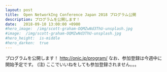 ```yaml
---
layout: post
title:  Open NetworkIng Conference Japan 2018 プログラム公開
description: プログラムを公開します！
date:   2018-09-10 13:00:00 +0900
#hero_image:  /img/scott-graham-OQMZwNd3ThU-unsplash.jpg
#image:  /img/scott-graham-OQMZwNd3ThU-unsplash.jpg
#hero_height:  is-middle
#hero_darken:  true
---
```


プログラムを公開します！
http://onic.jp/program/
なお、参加登録は今週中に開始予定です。
(注) ここでいいねをしても参加登録されません。。。